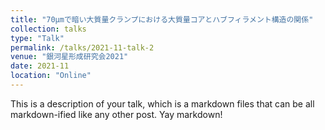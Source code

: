 ```yaml
---
title: "70μmで暗い大質量クランプにおける大質量コアとハブフィラメント構造の関係"
collection: talks
type: "Talk"
permalink: /talks/2021-11-talk-2
venue: "銀河星形成研究会2021"
date: 2021-11
location: "Online"
---
```


This is a description of your talk, which is a markdown files that can be all markdown-ified like any other post. Yay markdown!
